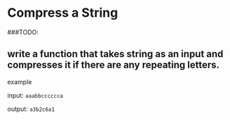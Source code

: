 # Compress a String

###TODO:

write a function that takes string as an input and compresses it if there are any repeating letters.
------

example

input: ```aaabbcccccca```

output: ```a3b2c6a1```
